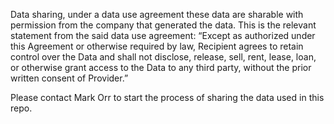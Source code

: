 Data sharing, under a data use agreement these data are sharable with permission from the company that generated the data.  This is the relevant statement from the said data use agreement:
     “Except as authorized under this Agreement or otherwise required by law, Recipient agrees to retain control over the Data and shall not disclose, release, sell, rent, lease, loan, or otherwise grant access to the Data to any third party, without the prior written consent of Provider.”

Please contact Mark Orr to start the process of sharing the data used in this repo.